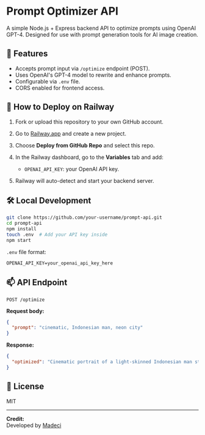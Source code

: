 # Prompt Optimizer API

A simple Node.js + Express backend API to optimize prompts using OpenAI GPT-4. Designed for use with prompt generation tools for AI image creation.

## 🔧 Features

- Accepts prompt input via `/optimize` endpoint (POST).
- Uses OpenAI's GPT-4 model to rewrite and enhance prompts.
- Configurable via `.env` file.
- CORS enabled for frontend access.

## 🚀 How to Deploy on Railway

1. Fork or upload this repository to your own GitHub account.
2. Go to [Railway.app](https://railway.app) and create a new project.
3. Choose **Deploy from GitHub Repo** and select this repo.
4. In the Railway dashboard, go to the **Variables** tab and add:
   - `OPENAI_API_KEY`: your OpenAI API key.

5. Railway will auto-detect and start your backend server.

## 🛠️ Local Development

```bash
git clone https://github.com/your-username/prompt-api.git
cd prompt-api
npm install
touch .env  # Add your API key inside
npm start
```

`.env` file format:
```
OPENAI_API_KEY=your_openai_api_key_here
```

## 📫 API Endpoint

`POST /optimize`

**Request body:**
```json
{
  "prompt": "cinematic, Indonesian man, neon city"
}
```

**Response:**
```json
{
  "optimized": "Cinematic portrait of a light-skinned Indonesian man standing in a neon-lit futuristic city..."
}
```

## 📄 License

MIT

---

**Credit:**  
Developed by [Madeci](https://madeci.web.id)  
